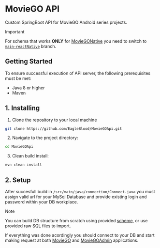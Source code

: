 # MovieGO API

Custom SpringBoot API for MovieGO Android series projects.

> [!IMPORTANT]
> For schema that works **ONLY** for [MovieGONative](https://github.com/EagleBlood/MovieGONative) you need to switch to [```main-reactNative```](https://github.com/EagleBlood/MovieGOApi/tree/main-reactNative) branch.

## Getting Started
To ensure successful execution of API server, the following prerequisites must be met:

* Java 8 or higher
* Maven

## 1. Installing
1. Clone the repository to your local machine
```bash
git clone https://github.com/EagleBlood/MovieGOApi.git
```

2. Navigate to the project directory:
```bash
cd MovieGOApi
```

3. Clean build install:
```bash
mvn clean install
```

## 2. Setup

After succesfull build in ```/src/main/java/connection/Connect.java``` you must assign valid url for your MySql Database and provide existing login and password within your DB workplace.

> [!NOTE]
> You can build DB structure from scratch using provided [scheme](), or use provided raw SQL files to import.

If everything was done acordingly you should connect to your DB and start making request at both [MovieGO](https://github.com/EagleBlood/MovieGO) and [MovieGOAdmin](https://github.com/EagleBlood/MovieGOAdmin) applications.
